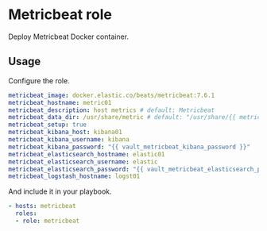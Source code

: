 # Metricbeat role

Deploy Metricbeat Docker container.

## Usage

Configure the role.

```yml
metricbeat_image: docker.elastic.co/beats/metricbeat:7.6.1
metricbeat_hostname: metric01
metricbeat_description: host metrics # default: Metricbeat
metricbeat_data_dir: /usr/share/metric # default: "/usr/share/{{ metricbeat_hostname }}"
metricbeat_setup: true
metricbeat_kibana_host: kibana01
metricbeat_kibana_username: kibana
metricbeat_kibana_password: "{{ vault_metricbeat_kibana_password }}"
metricbeat_elasticsearch_hostname: elastic01
metricbeat_elasticsearch_username: elastic
metricbeat_elasticsearch_password: "{{ vault_metricbeat_elasticsearch_password }}"
metricbeat_logstash_hostname: logst01
```

And include it in your playbook.

```yml
- hosts: metricbeat
  roles:
  - role: metricbeat
```
